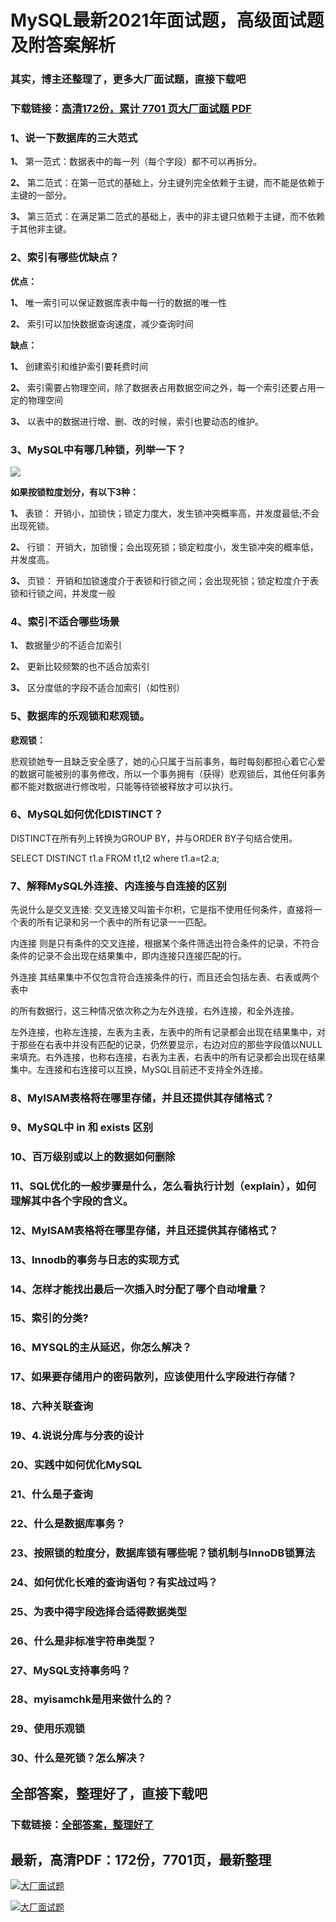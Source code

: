 # MySQL最新2021年面试题，高级面试题及附答案解析

### 其实，博主还整理了，更多大厂面试题，直接下载吧

### 下载链接：[高清172份，累计 7701 页大厂面试题  PDF](https://github.com/souyunku/DevBooks/blob/master/docs/index.md)



### 1、说一下数据库的三大范式

**1、** 第一范式：数据表中的每一列（每个字段）都不可以再拆分。

**2、** 第二范式：在第一范式的基础上，分主键列完全依赖于主键，而不能是依赖于主键的一部分。

**3、** 第三范式：在满足第二范式的基础上，表中的非主键只依赖于主键，而不依赖于其他非主键。


### 2、索引有哪些优缺点？

**优点：**

**1、** 唯一索引可以保证数据库表中每一行的数据的唯一性

**2、** 索引可以加快数据查询速度，减少查询时间

**缺点：**

**1、** 创建索引和维护索引要耗费时间

**2、** 索引需要占物理空间，除了数据表占用数据空间之外，每一个索引还要占用一定的物理空间

**3、** 以表中的数据进行增、删、改的时候，索引也要动态的维护。


### 3、MySQL中有哪几种锁，列举一下？

![](https://user-gold-cdn.xitu.io/2020/5/23/17240a13fa147bea?w=1280&h=687&f=png&s=248056#alt=)

**如果按锁粒度划分，有以下3种：**

**1、** 表锁： 开销小，加锁快；锁定力度大，发生锁冲突概率高，并发度最低;不会出现死锁。

**2、** 行锁： 开销大，加锁慢；会出现死锁；锁定粒度小，发生锁冲突的概率低，并发度高。

**3、** 页锁： 开销和加锁速度介于表锁和行锁之间；会出现死锁；锁定粒度介于表锁和行锁之间，并发度一般


### 4、索引不适合哪些场景

**1、** 数据量少的不适合加索引

**2、** 更新比较频繁的也不适合加索引

**3、** 区分度低的字段不适合加索引（如性别）


### 5、数据库的乐观锁和悲观锁。

**悲观锁：**

悲观锁她专一且缺乏安全感了，她的心只属于当前事务，每时每刻都担心着它心爱的数据可能被别的事务修改，所以一个事务拥有（获得）悲观锁后，其他任何事务都不能对数据进行修改啦，只能等待锁被释放才可以执行。


### 6、MySQL如何优化DISTINCT？

DISTINCT在所有列上转换为GROUP BY，并与ORDER BY子句结合使用。

SELECT DISTINCT t1.a FROM t1,t2 where t1.a=t2.a;


### 7、解释MySQL外连接、内连接与自连接的区别

先说什么是交叉连接: 交叉连接又叫笛卡尔积，它是指不使用任何条件，直接将一个表的所有记录和另一个表中的所有记录一一匹配。

内连接 则是只有条件的交叉连接，根据某个条件筛选出符合条件的记录，不符合条件的记录不会出现在结果集中，即内连接只连接匹配的行。

外连接 其结果集中不仅包含符合连接条件的行，而且还会包括左表、右表或两个表中

的所有数据行，这三种情况依次称之为左外连接，右外连接，和全外连接。

左外连接，也称左连接，左表为主表，左表中的所有记录都会出现在结果集中，对于那些在右表中并没有匹配的记录，仍然要显示，右边对应的那些字段值以NULL来填充。右外连接，也称右连接，右表为主表，右表中的所有记录都会出现在结果集中。左连接和右连接可以互换，MySQL目前还不支持全外连接。


### 8、MyISAM表格将在哪里存储，并且还提供其存储格式？
### 9、MySQL中 in 和 exists 区别
### 10、百万级别或以上的数据如何删除
### 11、SQL优化的一般步骤是什么，怎么看执行计划（explain），如何理解其中各个字段的含义。
### 12、MyISAM表格将在哪里存储，并且还提供其存储格式？
### 13、Innodb的事务与日志的实现方式
### 14、怎样才能找出最后一次插入时分配了哪个自动增量？
### 15、索引的分类?
### 16、MYSQL的主从延迟，你怎么解决？
### 17、如果要存储用户的密码散列，应该使用什么字段进行存储？
### 18、六种关联查询
### 19、4.说说分库与分表的设计
### 20、实践中如何优化MySQL
### 21、什么是子查询
### 22、什么是数据库事务？
### 23、按照锁的粒度分，数据库锁有哪些呢？锁机制与InnoDB锁算法
### 24、如何优化长难的查询语句？有实战过吗？
### 25、为表中得字段选择合适得数据类型
### 26、什么是非标准字符串类型？
### 27、MySQL支持事务吗？
### 28、myisamchk是用来做什么的？
### 29、使用乐观锁
### 30、什么是死锁？怎么解决？




## 全部答案，整理好了，直接下载吧

### 下载链接：[全部答案，整理好了](https://www.souyunku.com/wp-content/uploads/weixin/githup-weixin-2.png)




## 最新，高清PDF：172份，7701页，最新整理

[![大厂面试题](https://www.souyunku.com/wp-content/uploads/weixin/mst.png "架构师专栏")](https://www.souyunku.com/wp-content/uploads/weixin/githup-weixin.png "架构师专栏")

[![大厂面试题](https://www.souyunku.com/wp-content/uploads/weixin/githup-weixin.png "架构师专栏")](https://www.souyunku.com/wp-content/uploads/weixin/githup-weixin.png "架构师专栏")
